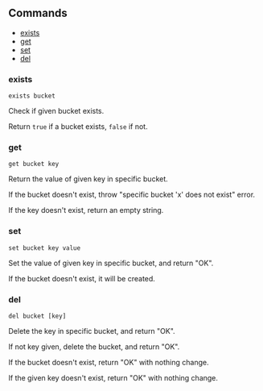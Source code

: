## Commands

* [exists](#exists)
* [get](#get)
* [set](#set)
* [del](#del)

### exists

```
exists bucket
```

Check if given bucket exists.

Return `true` if a bucket exists, `false` if not.

### get

```
get bucket key
```

Return the value of given key in specific bucket.

If the bucket doesn't exist, throw "specific bucket 'x' does not exist" error.

If the key doesn't exist, return an empty string.

### set

```
set bucket key value
```

Set the value of given key in specific bucket, and return "OK".

If the bucket doesn't exist, it will be created.

### del

```
del bucket [key]
```

Delete the key in specific bucket, and return "OK".

If not key given, delete the bucket, and return "OK".

If the bucket doesn't exist, return "OK" with nothing change.

If the given key doesn't exist, return "OK" with nothing change.
